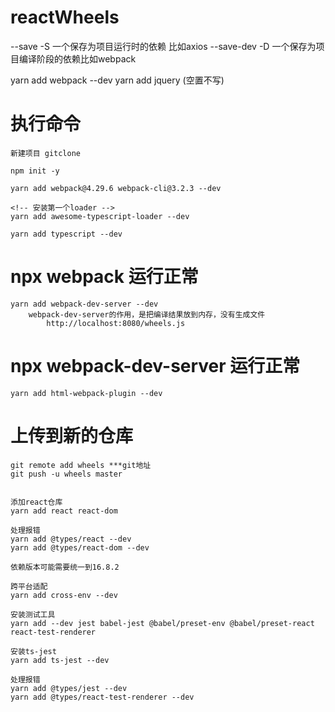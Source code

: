 # reactWheels

--save -S 一个保存为项目运行时的依赖 比如axios 
--save-dev -D 一个保存为项目编译阶段的依赖比如webpack

yarn add webpack --dev 
yarn add jquery  (空置不写)

# 执行命令
    新建项目 gitclone

    npm init -y

    yarn add webpack@4.29.6 webpack-cli@3.2.3 --dev

    <!-- 安装第一个loader -->
    yarn add awesome-typescript-loader --dev  

    yarn add typescript --dev

#   npx webpack  运行正常

    yarn add webpack-dev-server --dev
        webpack-dev-server的作用，是把编译结果放到内存，没有生成文件
            http://localhost:8080/wheels.js

#    npx webpack-dev-server  运行正常

    yarn add html-webpack-plugin --dev 
    

# 上传到新的仓库
    git remote add wheels ***git地址
    git push -u wheels master
    

    添加react仓库
    yarn add react react-dom

    处理报错
    yarn add @types/react --dev
    yarn add @types/react-dom --dev
    
    依赖版本可能需要统一到16.8.2

    跨平台适配
    yarn add cross-env --dev

    安装测试工具
    yarn add --dev jest babel-jest @babel/preset-env @babel/preset-react react-test-renderer

    安装ts-jest
    yarn add ts-jest --dev

    处理报错
    yarn add @types/jest --dev
    yarn add @types/react-test-renderer --dev 